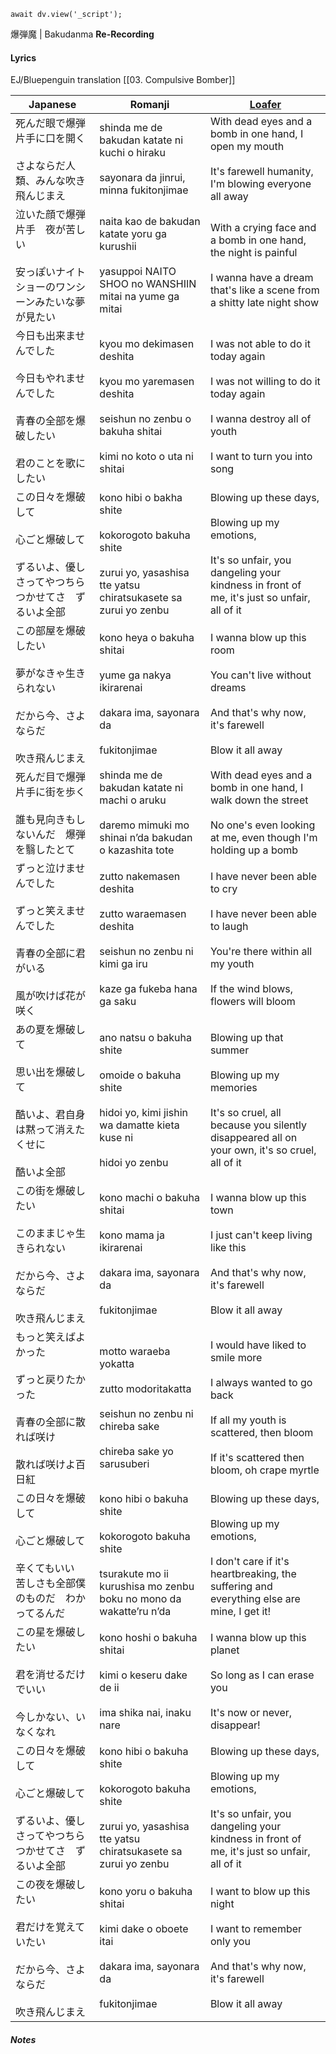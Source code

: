 ```dataviewjs
await dv.view('_script');
```
爆弾魔 | Bakudanma **Re-Recording**
#### Lyrics
EJ/Bluepenguin translation [[03. Compulsive Bomber]]

| Japanese                                                            | Romanji                                                                                                                                | [Loafer](https://docs.google.com/document/d/153g_6DuZVsZOvDAfa7fE-LChko2vfdMZaPwZhAFByjc)                                                                               |
| ------------------------------------------------------------------- | -------------------------------------------------------------------------------------------------------------------------------------- | ----------------------------------------------------------------------------------------------------------------------------------------------------------------------- |
| 死んだ眼で爆弾片手に口を開く<br><br>さよならだ人類、みんな吹き飛んじまえ                            | shinda me de bakudan katate ni kuchi o hiraku<br><br>sayonara da jinrui, minna fukitonjimae                                            | With dead eyes and a bomb in one hand, I open my mouth<br><br>It's farewell humanity, I'm blowing everyone all away                                                     |
| 泣いた顔で爆弾片手　夜が苦しい<br><br>安っぽいナイトショーのワンシーンみたいな夢が見たい                    | naita kao de bakudan katate yoru ga kurushii<br><br>yasuppoi NAITO SHOO no WANSHIIN mitai na yume ga mitai                             | With a crying face and a bomb in one hand, the night is painful<br><br>I wanna have a dream that's like a scene from a shitty late night show                           |
| 今日も出来ませんでした<br><br>今日もやれませんでした<br><br>青春の全部を爆破したい<br><br>君のことを歌にしたい | kyou mo dekimasen deshita<br><br>kyou mo yaremasen deshita<br><br>seishun no zenbu o bakuha shitai<br><br>kimi no koto o uta ni shitai | I was not able to do it today again<br><br>I was not willing to do it today again<br><br>I wanna destroy all of youth<br><br>I want to turn you into song               |
| この日々を爆破して<br><br>心ごと爆破して<br><br>ずるいよ、優しさってやつちらつかせてさ　ずるいよ全部          | kono hibi o bakha shite<br><br>kokorogoto bakuha shite<br><br>zurui yo, yasashisa tte yatsu chiratsukasete sa zurui yo zenbu           | Blowing up these days,<br><br>Blowing up my emotions,<br><br>It's so unfair, you dangeling your kindness in front of me, it's just so unfair, all of it                 |
| この部屋を爆破したい<br><br>夢がなきゃ生きられない<br><br>だから今、さよならだ<br><br>吹き飛んじまえ      | kono heya o bakuha shitai<br><br>yume ga nakya ikirarenai<br><br>dakara ima, sayonara da<br><br>fukitonjimae                           | I wanna blow up this room<br><br>You can't live without dreams<br><br>And that's why now, it's farewell<br><br>Blow it all away                                         |
| 死んだ目で爆弾片手に街を歩く<br><br>誰も見向きもしないんだ　爆弾を翳したとて                          | shinda me de bakudan katate ni machi o aruku<br><br>daremo mimuki mo shinai n’da bakudan o kazashita tote                              | With dead eyes and a bomb in one hand, I walk down the street<br><br>No one's even looking at me, even though I'm holding up a bomb                                     |
| ずっと泣けませんでした<br><br>ずっと笑えませんでした<br><br>青春の全部に君がいる<br><br>風が吹けば花が咲く   | zutto nakemasen deshita<br><br>zutto waraemasen deshita<br><br>seishun no zenbu ni kimi ga iru<br><br>kaze ga fukeba hana ga saku      | I have never been able to cry<br><br>I have never been able to laugh<br><br>You're there within all my youth<br><br>If the wind blows, flowers will bloom               |
| あの夏を爆破して<br><br>思い出を爆破して<br><br>酷いよ、君自身は黙って消えたくせに<br><br>酷いよ全部      | ano natsu o bakuha shite<br><br>omoide o bakuha shite<br><br>hidoi yo, kimi jishin wa damatte kieta kuse ni<br><br>hidoi yo zenbu      | Blowing up that summer<br><br>Blowing up my memories<br><br>It's so cruel, all because you silently disappeared all on your own, it's so cruel, all of it               |
| この街を爆破したい<br><br>このままじゃ生きられない<br><br>だから今、さよならだ<br><br>吹き飛んじまえ      | kono machi o bakuha shitai<br><br>kono mama ja ikirarenai<br><br>dakara ima, sayonara da<br><br>fukitonjimae                           | I wanna blow up this town<br><br>I just can't keep living like this<br><br>And that's why now, it's farewell<br><br>Blow it all away                                    |
| もっと笑えばよかった<br><br>ずっと戻りたかった<br><br>青春の全部に散れば咲け<br><br>散れば咲けよ百日紅     | motto waraeba yokatta<br><br>zutto modoritakatta<br><br>seishun no zenbu ni chireba sake<br><br>chireba sake yo sarusuberi             | I would have liked to smile more<br><br>I always wanted to go back<br><br>If all my youth is scattered, then bloom<br><br>If it's scattered then bloom, oh crape myrtle |
| この日々を爆破して<br><br>心ごと爆破して<br><br>辛くてもいい　苦しさも全部僕のものだ　わかってるんだ          | kono hibi o bakuha shite<br><br>kokorogoto bakuha shite<br><br>tsurakute mo ii kurushisa mo zenbu boku no mono da wakatte’ru n’da      | Blowing up these days,<br><br>Blowing up my emotions,<br><br>I don't care if it's heartbreaking, the suffering and everything else are mine, I get it!                  |
| この星を爆破したい<br><br>君を消せるだけでいい<br><br>今しかない、いなくなれ                      | kono hoshi o bakuha shitai<br><br>kimi o keseru dake de ii<br><br>ima shika nai, inaku nare                                            | I wanna blow up this planet<br><br>So long as I can erase you<br><br>It's now or never, disappear!                                                                      |
| この日々を爆破して<br><br>心ごと爆破して<br><br>ずるいよ、優しさってやつちらつかせてさ　ずるいよ全部          | kono hibi o bakuha shite<br><br>kokorogoto bakuha shite<br><br>zurui yo, yasashisa tte yatsu chiratsukasete sa zurui yo zenbu          | Blowing up these days,<br><br>Blowing up my emotions,<br><br>It's so unfair, you dangeling your kindness in front of me, it's just so unfair, all of it                 |
| この夜を爆破したい<br><br>君だけを覚えていたい<br><br>だから今、さよならだ<br><br>吹き飛んじまえ        | kono yoru o bakuha shitai<br><br>kimi dake o oboete itai<br><br>dakara ima, sayonara da<br><br>fukitonjimae                            | I want to blow up this night<br><br>I want to remember only you<br><br>And that's why now, it's farewell<br><br>Blow it all away                                        |
##### Notes
>